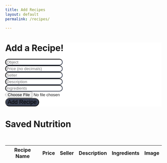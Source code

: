 ```yaml
---
title: Add Recipes
layout: default
permalink: /recipes/ 

---
```


<html lang="en">
  <head>
    <meta charset="utf-8">
    <meta name="viewport" content="width=device-width, initial-scale=1">
   
<html lang="en">
  <head>
    <meta charset="utf-8">
    <meta name="viewport" content="width=device-width, initial-scale=1">
    
  </head>
  <body>
    <div class="container">
      <h1 class="text-center">Add a Recipe!</h1>
      <form onsubmit="handleClick(); return false;">
        <div class="form-group">
          <input type="text" class="form-control" id="object" name="object" placeholder="Object">
        </div>
        <div class="form-group">
          <input type="text" class="form-control" id="price" name="price" placeholder="Price (no decimals)">
        </div>
        <div class="form-group">
          <input type="text" class="form-control" id="seller" name="seller" placeholder="Seller">
        </div>
        <div class="form-group">
          <input type="text" class="form-control" id="description" name="description" placeholder="Description">
        </div>
        <div class="form-group">
          <input type="text" class="form-control" id="ingredients" name="ingredients" placeholder="Ingredients">
        </div>
        <div class="form-group">
          <input type="file" id="image" name="image">
        </div>
        <div class="form-group">
          <button type="submit" class="btn btn-primary btn-sm">Add Recipe</button>
        </div>
      </form>
    </div>
  </body>
  <style>

<style>
.form-group
      {
        display: flex;
        flex-direction: column;
        align-items: center;
      }
      .form-control
      {
        transition: width .2s, height, .2s;
        border-radius: 20px;
        border-color: #383F51;
      }
      .form-control:hover, .form-select
      {
        box-shadow: 5px 5px 5px #75768077;
      }
      input
      {
        transition: width .2s, height, .2s;
        border-radius: 20px;
        border-color: #383F51;
      }
      input:hover
      {
        box-shadow: 5px 5px 5px #75768077;
      }
      .container
      {
        background-color: white;
      }
      .btn
      {
        font-size: 18px;
        border-radius: 20px;
        background-color: #383F51;
        transition: width .2s, height, .2s;
      }
      .btn:hover
      {
        background-color: #3C4F76;
        box-shadow: 5px 5px 5px #75768077;
      }
  </style>
</html>


<script>
  function handleClick() {
    if (window.confirm("Add your recipe to your catalogue!")) {
      window.location.href = "https://sarayu-pr11.github.io/tri2_pbl/recipecatalogue";
    }
    console.log("test");
    var requestOptions = {
      method: "POST",
      redirect: "follow",
    };

    const item = document.getElementById("object").value;
    const price = document.getElementById("price").value;
    const seller = document.getElementById("seller").value;
    const description = document.getElementById("description").value;
    const ingredients = document.getElementById("ingredients").value;
    const imageURL = document.getElementById("image").value;

    fetch(
      `https://csatri1.tk/api/recipes/create/${item}/${price}/${seller}/${description}/${ingredients}`,
      requestOptions
    );
  }
</script>

<!-- Create table to display question posts -->
<body>
<h1 class="text-center m-5 text-success">Saved Nutrition</h1>
     <br>
    <div class="table-responsive mx-5">
        <table class="table table-hover table-bordered border-secondary mb-5">
            <thead>
                <tr>
                    <th scope="col">Recipe Name</th>
                    <th scope="col">Price </th>
                    <th scope="col">Seller</th>
                    <th scope="col">Description</th>
                    <th scope="col">Ingredients</th>
                    <th scope="col">Image</th>
                </tr>
            </thead>
            <tbody class="table-group-divider" id="recipes">
            </tbody>
        </table>
    </div>
 	<script>
        // prepare fetch urls
        // const club_url = "http://localhost:8192/api/club";
        const discussions_url = "https://csatri1.tk/api/recipes";
        const get_url = recipestorage_url + "/";
        const recipestorageContainer = document.getElementById("recipestorage");
        // prepare fetch GET options
        const options = {
            method: 'GET', // *GET, POST, PUT, DELETE, etc.
            // mode: 'cors', // no-cors, *cors, same-origin
            cache: 'default', // *default, no-cache, reload, force-cache, only-if-cached
            // credentials: 'same-origin', // include, same-origin, omit
            headers: {
            'Content-Type': 'application/json'
            // 'Content-Type': 'application/x-www-form-urlencoded',
            },
        };
        // fetch the API
        fetch(get_url, options)
            // response is a RESTful "promise" on any successful fetch
            .then(response => {
            // check for response errors
            if (response.status !== 200) {
                error('GET API response failure: ' + response.status);
                return;
            }
            // valid response will have JSON data
            response.json().then(data => {
                for (const row of data) {
                    console.log(row);
                    // columns
                    const item = document.getElementById("object").value;
                    const price = document.getElementById("price").value;
                    const seller = document.getElementById("seller").value;
                    const description = document.getElementById("description").value;
                    const ingredients = document.getElementById("ingredients").value;
                    const imageURL = document.getElementById("image").value;
                    recipes.innerHTML = row.recipes;
                    item.innerHTML = item.calories;
                    price.innerHTML = price.calories;
                    seller.innerHTML = seller.calories;
                    description.innerHTML = description.calories;
                    ingredients.innerHTML = ingredients.calories;
                    imageURL.innerHTML = imageURL.category;
                    // add all columns to the row
                    tr.appendChild(item);
                    tr.appendChild(price);
                    tr.appendChild(seller);
                    tr.appendChild(description);
                    tr.appendChild(ingredients);
                    tr.appendChild(imageURL);
                    // add row to table
                    discussionsContainer.appendChild(tr);
                }    
            })
        })
        // catch fetch errors (ie Nginx ACCESS to server blocked)
        .catch(err => {
            error(err + " " + get_url);
        });
        // Something went wrong with actions or responses
        function error(err) {
            // log as Error in console
            console.error(err);
            // append error to resultContainer
            const tr = document.createElement("tr");
            const td = document.createElement("td");
            td.innerHTML = err;
            tr.appendChild(td);
            discussionsContainer.appendChild(tr);
        }
    </script>
<body>